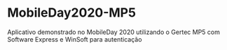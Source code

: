 # MobileDay2020-MP5
Aplicativo demonstrado no MobileDay 2020 utilizando o Gertec MP5 com Software Express e WinSoft para autenticação
